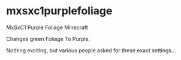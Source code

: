# mxsxc1purplefoliage
MxSxC1 Purple Foliage Minecraft

Changes green Foliage To Purple.

Nothing exciting, but various people asked for these exact settings...

